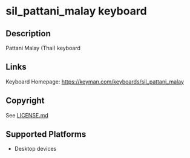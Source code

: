 sil_pattani_malay keyboard
==============

Description
-----------
Pattani Malay (Thai) keyboard

Links
-----
Keyboard Homepage: https://keyman.com/keyboards/sil_pattani_malay

Copyright
---------
See [LICENSE.md](LICENSE.md)

Supported Platforms
-------------------
 * Desktop devices

